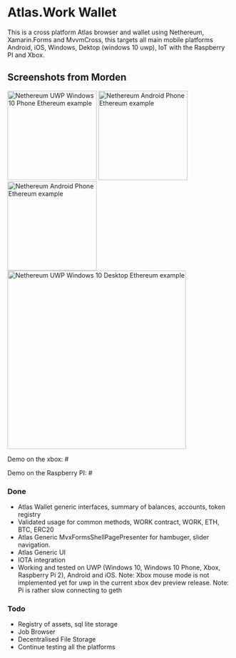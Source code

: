 # Atlas.Work Wallet

This is a cross platform Atlas browser and wallet using Nethereum, Xamarin.Forms and MvvmCross, this targets all main mobile platforms Android, iOS, Windows, Dektop (windows 10 uwp), IoT with the Raspberry PI and Xbox. 

## Screenshots from Morden

<img src="screenshots/wp10Accounts.png" width="200" alt="Nethereum UWP Windows 10 Phone Ethereum example">
<img src="screenshots/AndroidBalance.png" width="200" alt="Nethereum Android Phone Ethereum example">
<img src="screenshots/AndroidHamburger.png" width="200" alt="Nethereum Android Phone Ethereum example">
<img src="screenshots/w10Balance.png" width="400" alt="Nethereum UWP Windows 10 Desktop Ethereum example">

Demo on the xbox: #

Demo on the Raspberry PI: #

### Done

* Atlas Wallet generic interfaces, summary of balances, accounts, token registry
* Validated usage for common methods, WORK contract, WORK, ETH, BTC, ERC20
* Atlas Generic MvxFormsShellPagePresenter for hambuger, slider navigation.
* Atlas Generic UI
* IOTA integration 
* Working and tested on UWP (Windows 10, Windows 10 Phone, Xbox, Raspberry Pi 2), Android and iOS.
 Note: Xbox mouse mode is not implemented yet for uwp in the current xbox dev preview release.
Note: Pi is rather slow connecting to geth

### Todo
* Registry of assets, sql lite storage
* Job Browser
* Decentralised File Storage 
* Continue testing all the platforms 
